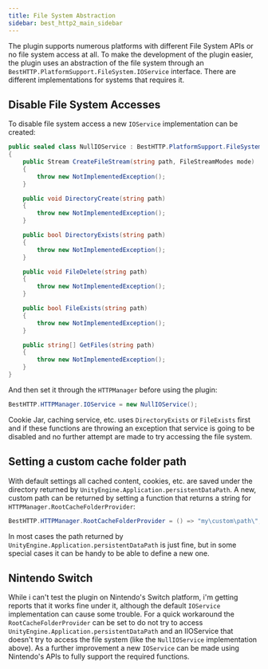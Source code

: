 ```yaml
---
title: File System Abstraction
sidebar: best_http2_main_sidebar
---
```


The plugin supports numerous platforms with different File System APIs or no file system access at all. To make the development of the plugin easier, the plugin uses an abstraction of the file system through an `BestHTTP.PlatformSupport.FileSystem.IOService` interface. There are different implementations for systems that requires it.

## Disable File System Accesses

To disable file system access a new `IOService` implementation can be created:

```csharp
public sealed class NullIOService : BestHTTP.PlatformSupport.FileSystem.IIOService
{
    public Stream CreateFileStream(string path, FileStreamModes mode)
    {
        throw new NotImplementedException();
    }

    public void DirectoryCreate(string path)
    {
        throw new NotImplementedException();
    }

    public bool DirectoryExists(string path)
    {
        throw new NotImplementedException();
    }

    public void FileDelete(string path)
    {
        throw new NotImplementedException();
    }

    public bool FileExists(string path)
    {
        throw new NotImplementedException();
    }

    public string[] GetFiles(string path)
    {
        throw new NotImplementedException();
    }
}
```

And then set it through the `HTTPManager` before using the plugin:
```csharp
BestHTTP.HTTPManager.IOService = new NullIOService();
```

Cookie Jar, caching service, etc. uses `DirectoryExists` or `FileExists` first and if these functions are throwing an exception that service is going to be disabled and no further attempt are made to try accessing the file system.

## Setting a custom cache folder path

With default settings all cached content, cookies, etc. are saved under the directory returned by `UnityEngine.Application.persistentDataPath`.
A new, custom path can be returned by setting a function that returns a string for `HTTPManager.RootCacheFolderProvider`:

```csharp
BestHTTP.HTTPManager.RootCacheFolderProvider = () => "my\custom\path\";
```

In most cases the path returned by `UnityEngine.Application.persistentDataPath` is just fine, but in some special cases it can be handy to be able to define a new one.

## Nintendo Switch

While i can't test the plugin on Nintendo's Switch platform, i'm getting reports that it works fine under it, although the default `IOService` implementation can cause some trouble. For a quick workaround the `RootCacheFolderProvider` can be set to do not try to access `UnityEngine.Application.persistentDataPath` and an IIOService that doesn't try to access the file system (like the `NullIOService` implementation above). As a further improvement a new `IOService` can be made using Nintendo's APIs to fully support the required functions.